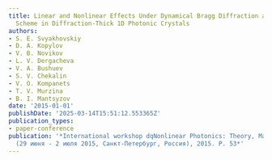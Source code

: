```yaml
---
title: Linear and Nonlinear Effects Under Dynamical Bragg Diffraction at the Laue
  Scheme in Diffraction-Thick 1D Photonic Crystals
authors:
- S. E. Svyakhovskiy
- D. A. Kopylov
- V. B. Novikov
- L. V. Dergacheva
- V. A. Bushuev
- S. V. Chekalin
- V. O. Kompanets
- T. V. Murzina
- B. I. Mantsyzov
date: '2015-01-01'
publishDate: '2025-03-14T15:51:12.553365Z'
publication_types:
- paper-conference
publication: '*International workshop dqNonlinear Photonics: Theory, Materials, Applicationsdq
  (29 июня - 2 июля 2015, Санкт-Петербург, Россия), 2015. P. 53*'
---
```

